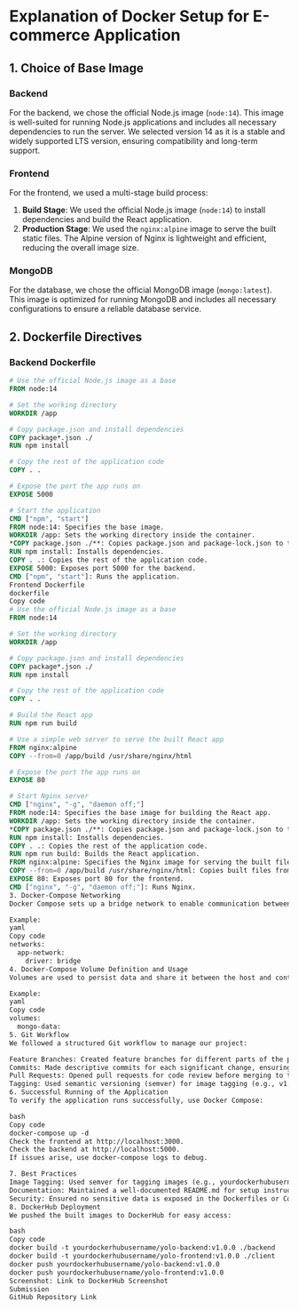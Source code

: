 # Explanation of Docker Setup for E-commerce Application

## 1. Choice of Base Image

### Backend
For the backend, we chose the official Node.js image (`node:14`). This image is well-suited for running Node.js applications and includes all necessary dependencies to run the server. We selected version 14 as it is a stable and widely supported LTS version, ensuring compatibility and long-term support.

### Frontend
For the frontend, we used a multi-stage build process:
1. **Build Stage**: We used the official Node.js image (`node:14`) to install dependencies and build the React application.
2. **Production Stage**: We used the `nginx:alpine` image to serve the built static files. The Alpine version of Nginx is lightweight and efficient, reducing the overall image size.

### MongoDB
For the database, we chose the official MongoDB image (`mongo:latest`). This image is optimized for running MongoDB and includes all necessary configurations to ensure a reliable database service.

## 2. Dockerfile Directives

### Backend Dockerfile
```dockerfile
# Use the official Node.js image as a base
FROM node:14

# Set the working directory
WORKDIR /app

# Copy package.json and install dependencies
COPY package*.json ./
RUN npm install

# Copy the rest of the application code
COPY . .

# Expose the port the app runs on
EXPOSE 5000

# Start the application
CMD ["npm", "start"]
FROM node:14: Specifies the base image.
WORKDIR /app: Sets the working directory inside the container.
*COPY package.json ./**: Copies package.json and package-lock.json to the container.
RUN npm install: Installs dependencies.
COPY . .: Copies the rest of the application code.
EXPOSE 5000: Exposes port 5000 for the backend.
CMD ["npm", "start"]: Runs the application.
Frontend Dockerfile
dockerfile
Copy code
# Use the official Node.js image as a base
FROM node:14

# Set the working directory
WORKDIR /app

# Copy package.json and install dependencies
COPY package*.json ./
RUN npm install

# Copy the rest of the application code
COPY . .

# Build the React app
RUN npm run build

# Use a simple web server to serve the built React app
FROM nginx:alpine
COPY --from=0 /app/build /usr/share/nginx/html

# Expose the port the app runs on
EXPOSE 80

# Start Nginx server
CMD ["nginx", "-g", "daemon off;"]
FROM node:14: Specifies the base image for building the React app.
WORKDIR /app: Sets the working directory inside the container.
*COPY package.json ./**: Copies package.json and package-lock.json to the container.
RUN npm install: Installs dependencies.
COPY . .: Copies the rest of the application code.
RUN npm run build: Builds the React application.
FROM nginx:alpine: Specifies the Nginx image for serving the built files.
COPY --from=0 /app/build /usr/share/nginx/html: Copies built files from the build stage.
EXPOSE 80: Exposes port 80 for the frontend.
CMD ["nginx", "-g", "daemon off;"]: Runs Nginx.
3. Docker-Compose Networking
Docker Compose sets up a bridge network to enable communication between containers. The app-network is a custom bridge network that allows the backend, frontend, and MongoDB containers to communicate with each other.

Example:
yaml
Copy code
networks:
  app-network:
    driver: bridge
4. Docker-Compose Volume Definition and Usage
Volumes are used to persist data and share it between the host and containers. In this setup, we define a volume for MongoDB data to ensure data persistence across container restarts.

Example:
yaml
Copy code
volumes:
  mongo-data:
5. Git Workflow
We followed a structured Git workflow to manage our project:

Feature Branches: Created feature branches for different parts of the project (e.g., feature/backend, feature/frontend).
Commits: Made descriptive commits for each significant change, ensuring at least 10 commits for proper tracking.
Pull Requests: Opened pull requests for code review before merging to the main branch.
Tagging: Used semantic versioning (semver) for image tagging (e.g., v1.0.0, v1.0.1).
6. Successful Running of the Application
To verify the application runs successfully, use Docker Compose:

bash
Copy code
docker-compose up -d
Check the frontend at http://localhost:3000.
Check the backend at http://localhost:5000.
If issues arise, use docker-compose logs to debug.

7. Best Practices
Image Tagging: Used semver for tagging images (e.g., yourdockerhubusername/yolo-backend:v1.0.0).
Documentation: Maintained a well-documented README.md for setup instructions.
Security: Ensured no sensitive data is exposed in the Dockerfiles or Compose files.
8. DockerHub Deployment
We pushed the built images to DockerHub for easy access:

bash
Copy code
docker build -t yourdockerhubusername/yolo-backend:v1.0.0 ./backend
docker build -t yourdockerhubusername/yolo-frontend:v1.0.0 ./client
docker push yourdockerhubusername/yolo-backend:v1.0.0
docker push yourdockerhubusername/yolo-frontend:v1.0.0
Screenshot: Link to DockerHub Screenshot
Submission
GitHub Repository Link